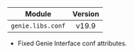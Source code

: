 | Module                  | Version       |
| ------------------------|:-------------:|
| ``genie.libs.conf``     |     v19.9     |

* Fixed Genie Interface conf attributes.